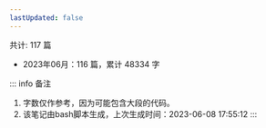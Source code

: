 ```yaml
---
lastUpdated: false
---
```


共计: 117 篇

- 2023年06月：116 篇，累计 48334 字

::: info 备注
1. 字数仅作参考，因为可能包含大段的代码。
2. 该笔记由bash脚本生成，上次生成时间：2023-06-08 17:55:12
:::
